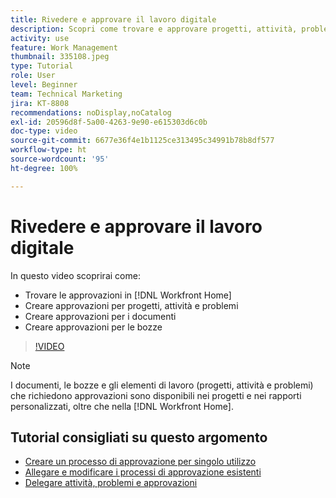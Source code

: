 ```yaml
---
title: Rivedere e approvare il lavoro digitale
description: Scopri come trovare e approvare progetti, attività, problemi, documenti e bozze in  [!DNL Workfront Home].
activity: use
feature: Work Management
thumbnail: 335108.jpeg
type: Tutorial
role: User
level: Beginner
team: Technical Marketing
jira: KT-8808
recommendations: noDisplay,noCatalog
exl-id: 20596d8f-5a00-4263-9e90-e615303d6c0b
doc-type: video
source-git-commit: 6677e36f4e1b1125ce313495c34991b78b8df577
workflow-type: ht
source-wordcount: '95'
ht-degree: 100%

---
```


# Rivedere e approvare il lavoro digitale

In questo video scoprirai come:

* Trovare le approvazioni in [!DNL Workfront Home]
* Creare approvazioni per progetti, attività e problemi
* Creare approvazioni per i documenti
* Creare approvazioni per le bozze

>[!VIDEO](https://video.tv.adobe.com/v/335108/?quality=12&learn=on)


>[!NOTE]
>
>I documenti, le bozze e gli elementi di lavoro (progetti, attività e problemi) che richiedono approvazioni sono disponibili nei progetti e nei rapporti personalizzati, oltre che nella [!DNL Workfront Home].

## Tutorial consigliati su questo argomento

* [Creare un processo di approvazione per singolo utilizzo](/help/manage-work/approval-processes-and-milestone-paths/create-a-single-use-approval-process.md)
* [Allegare e modificare i processi di approvazione esistenti](/help/manage-work/approval-processes-and-milestone-paths/attach-and-edit-existing-approval-processes.md)
* [Delegare attività, problemi e approvazioni](/help/manage-work/approval-processes-and-milestone-paths/delegate-approvals.md)


<!---
learn more URLS
Approving work
Home area for Reviewers
Guides
Home overview for Reviewers
Issue page overview
--->
